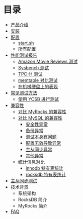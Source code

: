 # 目录

- [产品介绍](README.md)
- [安装](installation.md)
- [配置](config_summary.md)
    * [start.sh](config_read_write.md)
    * [所有配置](full_config_options.md)
- [性能测试报告](benchmarks.md)
    * [Amazon Movie Reviews 测试](amazon_movie_reviews_benchmark.md)
    * [Sysbench 测试](benchmark_sysbench.md)
    * [TPC-H 测试](benchmark_tpch.md)
    * [memtable 对比测试](benchmark_memtable.md)
    * [在机械硬盘上的表现](hdd_benchmark.md)
- [常见测试方法](benchmark_tools.md)
    * [使用 YCSB 进行测试](benchmark_tool_ycsb.md)
- [兼容性](compatibility.md)
    * [对比 MyRocks 的兼容性](compatibility_myrocks_v2.md)
    * [对比 MySQL 的兼容性](compatibility_mysql.md)
      * [安全性异常](compatibility_mysql_security.md)
      * [备份异常](compatibility_mysql_backup.md)
      * [测试本身有问题](compatibility_mysql_testcase_error.md)
      * [配置无效导致异常](compatibility_mysql_conf.md)
      * [主从同步异常](compatibility_mysql_repl.md)
      * [其他异常](compatibility_mysql_others.md)
    * [统计信息对比](compatibility_mysql_schema.md)
      * [innodb 特有表统计](compatibility_mysql_schema_innodb.md)
      * [rocksdb 特有表统计](compatibility_mysql_schema_rocksdb.md)
- [主从同步测试](replication.md)
- 技术背景
    * 系统架构
    * RocksDB 简介
    * MyRocks 简介
- [FAQ](FAQ.md)
